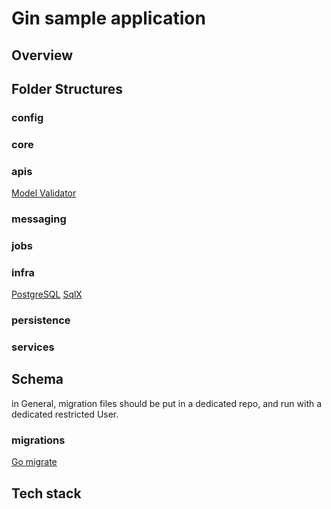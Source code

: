 # Gin sample application

## Overview

## Folder Structures

### config

### core

### apis

[Model Validator](https://github.com/go-playground/validator)

### messaging

### jobs

### infra

[PostgreSQL](https://pkg.go.dev/github.com/jackc/pgx/v5@v5.0.4/stdlib)
[SqlX](https://jmoiron.github.io/sqlx/)

### persistence

### services

## Schema

in General, migration files should be put in a dedicated repo, and run with a dedicated restricted User.

### migrations

[Go migrate](https://github.com/golang-migrate/migrate?tab=readme-ov-file)

## Tech stack
